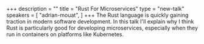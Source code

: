 +++
description = ""
title = "Rust For Microservices"
type = "new-talk"
speakers = [
        "adrian-mouat",
]
+++
The Rust language is quickly gaining traction in modern software development. In this talk I'll explain why I think Rust is particularly good for developing microservices, especially when they run in containers on platforms like Kubernetes.